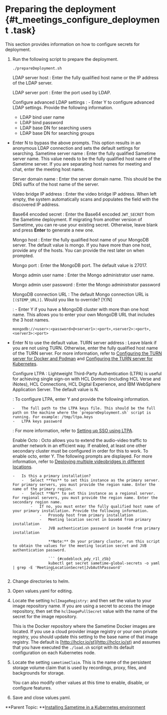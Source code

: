 # Preparing the deployment {#t_meetings_configure_deployment .task}

This section provides information on how to configure secrets for deployment.

1.  Run the following script to prepare the deployment.

    ``` {#codeblock_v5q_bk4_m5b}
    ./prepareDeployment.sh
    ```

    LDAP server host
    :   Enter the fully qualified host name or the IP address of the LDAP server.

    LDAP server port
    :   Enter the port used by LDAP.

    Configure advanced LDAP settings
    :   -   Enter Y to configure advanced LDAP settings. Provide the following information.
    -   LDAP bind user name
    -   LDAP bind password
    -   LDAP base DN for searching users
    -   LDAP base DN for searching groups
-   Enter N to bypass the above prompts. This option results in an anonymous LDAP connection and sets the default settings for searching.
    Sametime server name
    :   Enter the fully qualified Sametime server name. This value needs to be the fully qualified host name of the Sametime server. If you are separating host names for meeting and chat, enter the meeting host name.

    Server domain name
    :   Enter the server domain name. This should be the DNS suffix of the host name of the server.

    Video bridge IP address
    :   Enter the video bridge IP address. When left empty, the system automatically scans and populates the field with the discovered IP address.

    Base64 encoded secret
    :   Enter the Base64 encoded `JWT_SECRET` from the Sametime deployment. If migrating from another version of Sametime, you can re-use your existing secret. Otherwise, leave blank and press **Enter** to generate a new one.

    Mongo host
    :   Enter the fully qualified host name of your MongoDB server. The default value is mongo. If you have more than one host, provide any of the hosts. You can provide the rest later on when prompted.

    Mongo port
    :   Enter the MongoDB port. The default value is 27017.

    Mongo admin user name
    :   Enter the Mongo administrator user name.

    Mongo admin user password
    :   Enter the Mongo administrator password

    MongoDB connection URL
    :   The default Mongo connection URL is `[($TEMP_URL)]`. Would you like to override? \[Y/N\]

    :   -   Enter Y if you have a MongoDB cluster with more than one host name. This allows you to enter your own MongoDB URL that includes the 3 host names.

    ``` {#codeblock_tzj_jqv_m5b}
    mongodb://<user>:<password>@<server1>:<port>,<server2>:<port>,<server3>:<port>
    ```

-   Enter N to use the default value.
    TURN server address
    :   Leave blank if you are not using TURN. Otherwise, enter the fully qualified host name of the TURN server. For more information, refer to [Configuring the TURN server for Docker and Podman](turnserver_meetings_docker.md) and [Configuring the TURN server for Kubernetes](turnserver_meetings_kubernetes.md).

    Configure LTPA
    :   Lightweight Third-Party Authentication \(LTPA\) is useful for achieving single sign-on with HCL Domino \(including HCL Verse and iNotes\), HCL Connections, HCL Digital Experience, and IBM WebSphere Application Server. The default value is N.

    :   To configure LTPA, enter Y and provide the following information.

        -   The full path to the LTPA keys file. This should be the full path on the machine where the `prepareDeployment.sh` script is running. For example: /tmp/ltpa.keys
        -   LTPA keys password
    :   For more information, refer to [Setting up SSO using LTPA](enabling_sso_ltpa.md).

    Enable Octo
    :   Octo allows you to extend the audio-video traffic to another network in an efficient way. If enabled, at least one other secondary cluster must be configured in order for this to work. To enable octo, enter Y. The following prompts are displayed. For more information, refer to [Deploying multiple videobridges in different locations](t_configure_jitsi.md).

        -   Is this a primary installation?
            -   Select **Yes** to set this instance as the primary server. For primary servers, you must provide the region name. Enter the name of the primary region.
            -   Select **No** to set this instance as a regional server. For regional servers, you must provide the region name. Enter the secondary region name.
                -   If no, you must enter the fully qualified host name of your primary installation. Provide the following information.
                    -   Prosody host from primary installation
                    -   Meeting location secret in base64 from primary installation
                    -   JVB authentication password in base64 from primary installation

                        **Note:** On your primary cluster, run this script to obtain the values for the meeting location secret and JVB authentication password.

                        ``` {#codeblock_pdy_r1l_z5b}
                        kubectl get secret sametime-global-secrets -o yaml | grep -E 'MeetingLocationSecret|JvbAuthPassword'
                        ```

2.  Change directories to helm.

3.  Open values.yaml for editing.

4.  Locate the setting `hclImageRegistry:` and then set the value to your image repository name. If you are using a secret to access the image repository, then set the `hclImagePullSecret` value with the name of the secret for the image repository.

    This is the Docker repository where the Sametime Docker images are located. If you use a cloud provider image registry or your own private registry, you should update this setting to the base name of that image registry. The default is [http://hclcr.io/st](http://hclcr.io/st) and assumes that you have executed the `./load.sh` script with its default configuration on each Kubernetes node.

5.  Locate the setting `sametimeClaim`. This is the name of the persistent storage volume claim that is used by recordings, proxy, files, and backgrounds for storage.

    You can also modify other values at this time to enable, disable, or configure features.

6.  Save and close values.yaml.


**Parent Topic: **[Installing Sametime in a Kubernetes environment](installation_sametime_kubernetes.md)

